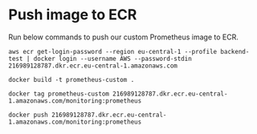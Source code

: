 # Push image to ECR
Run below commands to push our custom Prometheus image to ECR.
```
aws ecr get-login-password --region eu-central-1 --profile backend-test | docker login --username AWS --password-stdin 216989128787.dkr.ecr.eu-central-1.amazonaws.com
```

```
docker build -t prometheus-custom .
```

```
docker tag prometheus-custom 216989128787.dkr.ecr.eu-central-1.amazonaws.com/monitoring:prometheus
```

```
docker push 216989128787.dkr.ecr.eu-central-1.amazonaws.com/monitoring:prometheus
```